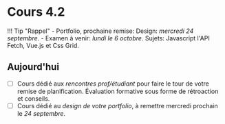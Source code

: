 # Cours 4.2
<!-- merc. 17 sept. -->

!!! Tip "Rappel"
    - Portfolio, prochaine remise: Design: *mercredi 24 septembre*.
    - Examen à venir: *lundi le 6 octobre*. Sujets: Javascript l'API Fetch, Vue.js et Css Grid.


## Aujourd'hui

-[ ] Cours dédié aux *rencontres prof/étudiant* pour faire le tour de votre remise de planification. Évaluation formative sous forme de rétroaction et conseils.
-[ ] Cours dédié au *design de votre portfolio*, à remettre mercredi prochain le *24 septembre*.